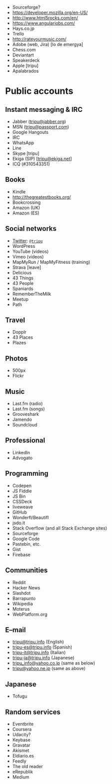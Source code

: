 
* Sourceforge?
* https://developer.mozilla.org/en-US/
* http://www.html5rocks.com/en/
* https://www.angularjobs.com/
* Hays.co.jp
* Trello
* http://rateyourmusic.com/
* Adobe (web, Jira)
[lo de emergya]
* Chess.com
* Deviantart
* Speakerdeck
* Apple [tripu]
* Apalabrados

Public accounts
===============

Instant messaging & IRC
-----------------------

* Jabber (tripu@jabber.org)
* MSN (tripu@passport.com)
* Google Hangouts
* IRC
* WhatsApp
* Line
* Skype [tripu]
* Ekiga (SIP) [tripu@ekiga.net]
* ICQ (#310543351)

Books
-----

* Kindle
* http://thegreatestbooks.org/
* Bookcrossing
* Amazon (UK)
* Amazon (ES)

Social networks
---------------

* [Twitter](https://twitter.com/): [`@tripu`](https://twitter.com/tripu)
* WordPress
* YouTube (videos)
* Vimeo (videos)
* MapMyRun / MapMyFitness (training)
* Strava [leave]
* Delicious
* 43 Things
* 43 People
* Spaniards
* RememberTheMilk
* Meetup
* Path

Travel
------

* Dopplr
* 43 Places
* Plazes

Photos
------

* 500px
* Flickr

Music
-----

* Last.fm (radio)
* Last.fm (songs)
* Grooveshark
* Jamendo
* Soundcloud

Professional
------------

* LinkedIn
* Advogato

Programming
-----------

* Codepen
* JS Fiddle
* JS Bin
* CSSDeck
* liveweave
* GitHub
* Wonderfl/Beautifl
* jsdo.it
* Stack Overflow (and all Stack Exchange sites)
* Sourceforge
* Google Code
* Pastebin, etc.
* Gist
* Firebase

Communities
-----------

* Reddit
* Hacker News
* Slashdot
* Barrapunto
* Wikipedia
* Moterus
* WebPlatform.org

E–mail
------

* tripu@tripu.info (English)
* tripu-es@tripu.info (Spanish)
* tripu-it@tripu.info (Italian)
* tripu-ja@tripu.info (Japanese)
* tripu_info@yahoo.co.jp (same as below)
* tripu@yahoo.ne.jp (same as above)

Japanese
--------

* Tofugu

Random services
---------------

* Eventbrite
* Coursera
* Udacity?
* Keybase
* Gravatar
* Akismet
* Eldiario.es
* Feedly
* The old reader
* eRepublik
* Medium


